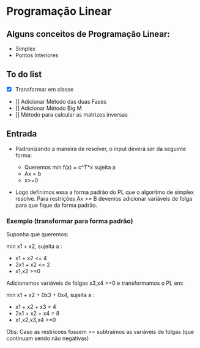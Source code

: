 # Programação Linear

## Alguns conceitos de Programação Linear:

- Simplex
- Pontos Interiores


## To do list

* [x] Transformar em classe
* [] Adicionar Método das duas Fases
* [] Adicionar Método Big M
* [] Método para calcular as matrizes inversas


## Entrada

* Padronizando a maneira de resolver, o input deverá ser da seguinte forma:
    * Queremos min f(x) = c^T*x sujeita a
    * Ax = b
    * x>=0

* Logo definimos essa a forma padrão do PL que o algoritmo de simplex resolve. Para restrições Ax >= B devemos adicionar variáveis de folga para que fique da forma padrão.

### Exemplo (transformar para forma padrão)

Suponha que queremos:

min x1 + x2, sujeita a :

* x1 + x2 <= 4
* 2x1 + x2 <= 2
* x1,x2 >=0

Adicionamos variáveis de folgas x3,x4 >=0 e transformamos o PL em:

min x1 + x2 + 0x3 + 0x4, sujeita a :

* x1 + x2 + x3 = 4
* 2x1 + x2 + x4 = 8
* x1,x2,x3,x4 >=0


Obs: Caso as restricoes fossem >= subtraímos as variáveis de folgas (que continuam sendo não negativas)

